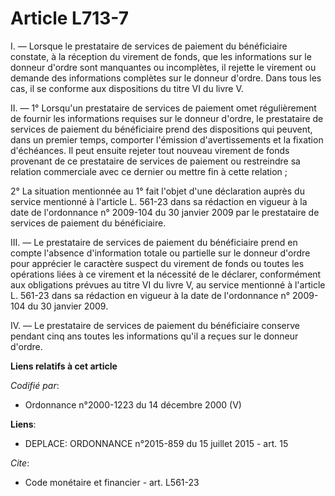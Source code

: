 # Article L713-7

I. ― Lorsque le prestataire de services de paiement du bénéficiaire constate, à la réception du virement de fonds, que les
informations sur le donneur d'ordre sont manquantes ou incomplètes, il rejette le virement ou demande des informations
complètes sur le donneur d'ordre. Dans tous les cas, il se conforme aux dispositions du titre VI du livre V. 

II. ― 1° Lorsqu'un prestataire de services de paiement omet régulièrement de fournir les informations requises sur le donneur
d'ordre, le prestataire de services de paiement du bénéficiaire prend des dispositions qui peuvent, dans un premier temps,
comporter l'émission d'avertissements et la fixation d'échéances. Il peut ensuite rejeter tout nouveau virement de fonds
provenant de ce prestataire de services de paiement ou restreindre sa relation commerciale avec ce dernier ou mettre fin à
cette relation ; 

2° La situation mentionnée au 1° fait l'objet d'une déclaration auprès du service mentionné à l'article L. 561-23 dans sa
rédaction en vigueur à la date de l'ordonnance n° 2009-104 du 30 janvier 2009 par le prestataire de services de paiement du
bénéficiaire. 

III. ― Le prestataire de services de paiement du bénéficiaire prend en compte l'absence d'information totale ou partielle sur
le donneur d'ordre pour apprécier le caractère suspect du virement de fonds ou toutes les opérations liées à ce virement et
la nécessité de le déclarer, conformément aux obligations prévues au titre VI du livre V, au service mentionné à l'article L.
561-23 dans sa rédaction en vigueur à la date de l'ordonnance n° 2009-104 du 30 janvier 2009. 

IV. ― Le prestataire de services de paiement du bénéficiaire conserve pendant cinq ans toutes les informations qu'il a reçues
sur le donneur d'ordre.

**Liens relatifs à cet article**

_Codifié par_:

  - Ordonnance n°2000-1223 du 14 décembre 2000 (V)

**Liens**:

  - DEPLACE: ORDONNANCE n°2015-859 du 15 juillet 2015 - art. 15

_Cite_:

  - Code monétaire et financier - art. L561-23
